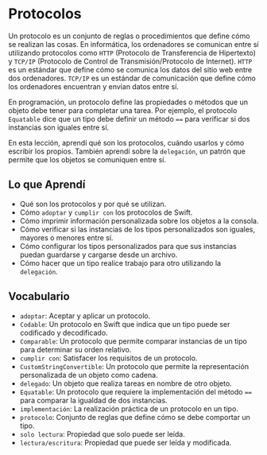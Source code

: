 # Protocolos

Un protocolo es un conjunto de reglas o procedimientos que define cómo se realizan las cosas. En informática, los ordenadores se comunican entre sí utilizando protocolos como `HTTP` (Protocolo de Transferencia de Hipertexto) y `TCP/IP` (Protocolo de Control de Transmisión/Protocolo de Internet). `HTTP` es un estándar que define cómo se comunica los datos del sitio web entre dos ordenadores. `TCP/IP` es un estándar de comunicación que define cómo los ordenadores encuentran y envían datos entre sí.

En programación, un protocolo define las propiedades o métodos que un objeto debe tener para completar una tarea. Por ejemplo, el protocolo `Equatable` dice que un tipo debe definir un método `==` para verificar si dos instancias son iguales entre sí.

En esta lección, aprendí qué son los protocolos, cuándo usarlos y cómo escribir los propios. También aprendí sobre la `delegación`, un patrón que permite que los objetos se comuniquen entre sí.

## Lo que Aprendí
- Qué son los protocolos y por qué se utilizan.
- Cómo `adoptar` y `cumplir con` los protocolos de Swift.
- Cómo imprimir información personalizada sobre los objetos a la consola.
- Cómo verificar si las instancias de los tipos personalizados son iguales, mayores o menores entre sí.
- Cómo configurar los tipos personalizados para que sus instancias puedan guardarse y cargarse desde un archivo.
- Cómo hacer que un tipo realice trabajo para otro utilizando la `delegación`.

## Vocabulario
- `adoptar`: Aceptar y aplicar un protocolo.
- `Codable`: Un protocolo en Swift que indica que un tipo puede ser codificado y decodificado.
- `Comparable`: Un protocolo que permite comparar instancias de un tipo para determinar su orden relativo.
- `cumplir con`: Satisfacer los requisitos de un protocolo.
- `CustomStringConvertible`: Un protocolo que permite la representación personalizada de un objeto como cadena.
- `delegado`: Un objeto que realiza tareas en nombre de otro objeto.
- `Equatable`: Un protocolo que requiere la implementación del método `==` para comparar la igualdad de dos instancias.
- `implementación`: La realización práctica de un protocolo en un tipo.
- `protocolo`: Conjunto de reglas que define cómo se debe comportar un tipo.
- `solo lectura`: Propiedad que solo puede ser leída.
- `lectura/escritura`: Propiedad que puede ser leída y modificada.
